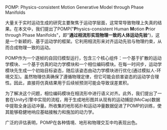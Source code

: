 POMP: Physics-consistent Motion Generative Model through Phase Manifolds


大量关于实时运动生成的研究主要聚焦于运动学层面，这常常导致物理上失真的结果。在本文中，我们提出了POMP("**P**hysics-consistent Human **M**otion **P**rior through Phase Manifolds"，即"**通过相流形实现物理一致的人体运动先验**")，这是一个新颖的、基于运动学的框架。它利用相流形来对齐运动先验与物理约束，从而合成物理一致的运动。   

POMP作为一个逐帧的自回归模型运行，包含三个核心组件：一个基于扩散的运动学模块、一个基于仿真的动力学模块和一个相位编码模块。在每一时间步，运动学模块先生成一个初始目标姿态，随后该姿态由动力学模块进行优化(通过模拟人-环境交互)。虽然物理仿真确保了遵循物理定律，但它可能会损害姿态的运动学合理性。因此，直接将仿真结果用于后续帧预测可能会导致误差累积。   

为了解决这个问题，相位编码模块在相流形中进行语义对齐。此外，我们提出了一套在Unity引擎中实现的流程，用于生成地形图并从现有的运动捕捉(MoCap)数据中提取全身运动冲量。所收集的地形拓扑和运动冲量数据促进了POMP的训练，使其能够稳健地响应基础接触力和施加的动力学。   

广泛的评估表明，POMP在各种情境、地形和物理交互中均表现出色。   